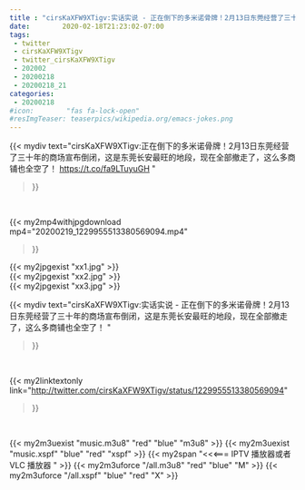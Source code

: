 ```yaml
---
title : "cirsKaXFW9XTigv:实话实说 - 正在倒下的多米诺骨牌！2月13日东莞经营了三十年的商场宣布倒闭，这是东莞长安最旺的地段，现在全部撤走了，这么多商铺也全空了！ "
date:        2020-02-18T21:23:02-07:00
tags:
 - twitter
 - cirsKaXFW9XTigv
 - twitter_cirsKaXFW9XTigv
 - 202002
 - 20200218
 - 20200218_21
categories:
 - 20200218
#icon:        "fas fa-lock-open"
#resImgTeaser: teaserpics/wikipedia.org/emacs-jokes.png
---
```


{{< mydiv text="cirsKaXFW9XTigv:正在倒下的多米诺骨牌！2月13日东莞经营了三十年的商场宣布倒闭，这是东莞长安最旺的地段，现在全部撤走了，这么多商铺也全空了！ https://t.co/fa9LTuyuGH "
>}}
<br>


{{< my2mp4withjpgdownload mp4="20200219_1229955513380569094.mp4"
>}}

{{< my2jpgexist "xx1.jpg" >}}<br>
{{< my2jpgexist "xx2.jpg" >}}<br>
{{< my2jpgexist "xx3.jpg" >}}<br>



{{< mydiv text="cirsKaXFW9XTigv:实话实说 - 正在倒下的多米诺骨牌！2月13日东莞经营了三十年的商场宣布倒闭，这是东莞长安最旺的地段，现在全部撤走了，这么多商铺也全空了！ "
>}}
<br>

{{< my2linktextonly link="http://twitter.com/cirsKaXFW9XTigv/status/1229955513380569094"
>}}


<br>

{{< my2m3uexist "music.m3u8" "red"  "blue" "m3u8" >}} {{< my2m3uexist "music.xspf" "blue" "red"  "xspf" >}} {{< my2span "<<<=== IPTV 播放器或者 VLC 播放器 " >}} {{< my2m3uforce "/all.m3u8" "red"  "blue" "M" >}} {{< my2m3uforce "/all.xspf" "blue" "red"  "X" >}} 
